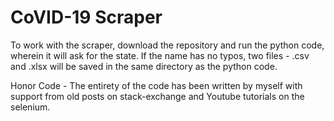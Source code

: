 # CoVID-19 Scraper

To work with the scraper, download the repository and run the python code, wherein it will ask for the state.
If the name has no typos, two files - .csv and .xlsx will be saved in the same directory as the python code.

Honor Code - 
The entirety of the code has been written by myself with support from old posts on stack-exchange and Youtube tutorials on the selenium.
